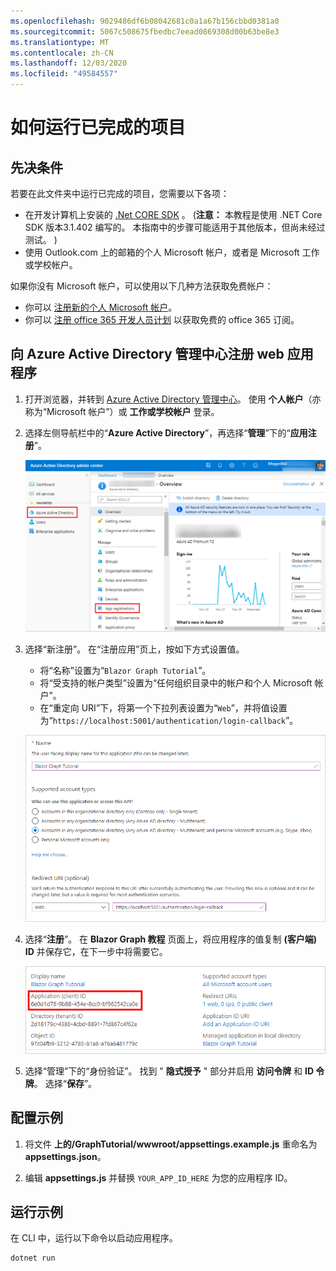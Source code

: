 ```yaml
---
ms.openlocfilehash: 9029486df6b08042681c0a1a67b156cbbd0381a0
ms.sourcegitcommit: 5067c508675fbedbc7eead0869308d00b63be8e3
ms.translationtype: MT
ms.contentlocale: zh-CN
ms.lasthandoff: 12/03/2020
ms.locfileid: "49584557"
---
```

# <a name="how-to-run-the-completed-project"></a>如何运行已完成的项目

## <a name="prerequisites"></a>先决条件

若要在此文件夹中运行已完成的项目，您需要以下各项：

- 在开发计算机上安装的 [.Net CORE SDK](https://dotnet.microsoft.com/download) 。  (**注意：** 本教程是使用 .NET Core SDK 版本3.1.402 编写的。 本指南中的步骤可能适用于其他版本，但尚未经过测试。 ) 
- 使用 Outlook.com 上的邮箱的个人 Microsoft 帐户，或者是 Microsoft 工作或学校帐户。

如果你没有 Microsoft 帐户，可以使用以下几种方法获取免费帐户：

- 你可以 [注册新的个人 Microsoft 帐户](https://signup.live.com/signup?wa=wsignin1.0&rpsnv=12&ct=1454618383&rver=6.4.6456.0&wp=MBI_SSL_SHARED&wreply=https://mail.live.com/default.aspx&id=64855&cbcxt=mai&bk=1454618383&uiflavor=web&uaid=b213a65b4fdc484382b6622b3ecaa547&mkt=E-US&lc=1033&lic=1)。
- 你可以 [注册 office 365 开发人员计划](https://developer.microsoft.com/office/dev-program) 以获取免费的 office 365 订阅。

## <a name="register-a-web-application-with-the-azure-active-directory-admin-center"></a>向 Azure Active Directory 管理中心注册 web 应用程序

1. 打开浏览器，并转到 [Azure Active Directory 管理中心](https://aad.portal.azure.com)。 使用 **个人帐户**（亦称为“Microsoft 帐户”）或 **工作或学校帐户** 登录。

1. 选择左侧导航栏中的“**Azure Active Directory**”，再选择“**管理**”下的“**应用注册**”。

    ![应用注册的屏幕截图 ](../tutorial/images/aad-portal-app-registrations.png)

1. 选择“新注册”。 在“注册应用”页上，按如下方式设置值。

    - 将“名称”设置为“`Blazor Graph Tutorial`”。
    - 将“受支持的帐户类型”设置为“任何组织目录中的帐户和个人 Microsoft 帐户”。
    - 在“重定向 URI”下，将第一个下拉列表设置为“`Web`”，并将值设置为“`https://localhost:5001/authentication/login-callback`”。

    !["注册应用程序" 页的屏幕截图](../tutorial/images/aad-register-an-app.png)

1. 选择“**注册**”。 在 **Blazor Graph 教程** 页面上，将应用程序的值复制 **(客户端) ID** 并保存它，在下一步中将需要它。

    ![新应用注册的应用程序 ID 的屏幕截图](../tutorial/images/aad-application-id.png)

1. 选择“管理”下的“身份验证”。 找到 " **隐式授予** " 部分并启用 **访问令牌** 和 **ID 令牌**。 选择“**保存**”。

## <a name="configure-the-sample"></a>配置示例

1. 将文件 **上的/GraphTutorial/wwwroot/appsettings.example.js** 重命名为 **appsettings.json**。

1. 编辑 **appsettings.js** 并替换 `YOUR_APP_ID_HERE` 为您的应用程序 ID。

## <a name="run-the-sample"></a>运行示例

在 CLI 中，运行以下命令以启动应用程序。

```Shell
dotnet run
```
